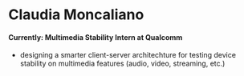 # Claudia Moncaliano
#### Currently: Multimedia Stability Intern at Qualcomm
- designing a smarter client-server architechture for testing device stability on multimedia features (audio, video, streaming, etc.)
